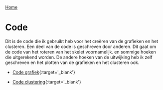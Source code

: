 [Home](https://bram4370.github.io/portfolioDataScience)

# Code

Dit is de code die ik gebruikt heb voor het creëren van de grafieken en het clusteren. Een deel van de code is geschreven door anderen. Dit gaat om de code van het roteren van het skelet voornamelijk. en sommige hoeken die uitgerekend worden. De andere hoeken van de uitwijking heb ik zelf geschreven en het plotten van de grafieken en het clusteren ook.

- [Code grafiek](https://github.com/bram4370/portfolioDataScience/blob/master/Code/Combined_to_plot.ipynb){:target='_blank'}

- [Code clustering](https://github.com/bram4370/portfolioDataScience/blob/master/Code/Seperated_functions_v3.ipynb){:target='_blank'}
